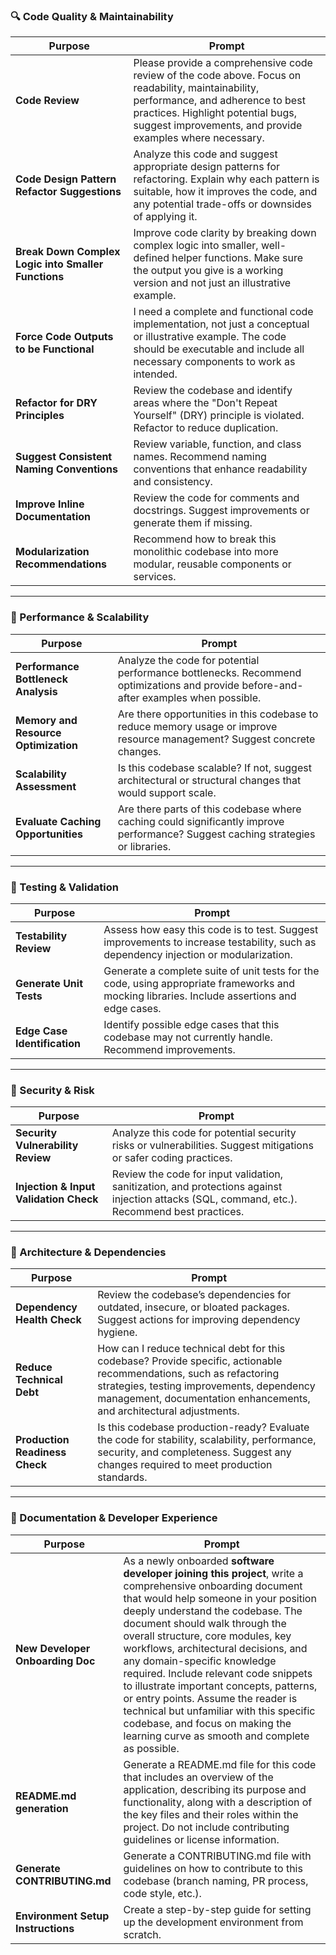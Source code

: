 ### 🔍 Code Quality & Maintainability
| Purpose | Prompt |
|---------|--------|
| **Code Review** | Please provide a comprehensive code review of the code above. Focus on readability, maintainability, performance, and adherence to best practices. Highlight potential bugs, suggest improvements, and provide examples where necessary. |
| **Code Design Pattern Refactor Suggestions** | Analyze this code and suggest appropriate design patterns for refactoring. Explain why each pattern is suitable, how it improves the code, and any potential trade-offs or downsides of applying it. |
| **Break Down Complex Logic into Smaller Functions** | Improve code clarity by breaking down complex logic into smaller, well-defined helper functions. Make sure the output you give is a working version and not just an illustrative example. |
| **Force Code Outputs to be Functional** | I need a complete and functional code implementation, not just a conceptual or illustrative example. The code should be executable and include all necessary components to work as intended. |
| **Refactor for DRY Principles** | Review the codebase and identify areas where the "Don't Repeat Yourself" (DRY) principle is violated. Refactor to reduce duplication. |
| **Suggest Consistent Naming Conventions** | Review variable, function, and class names. Recommend naming conventions that enhance readability and consistency. |
| **Improve Inline Documentation** | Review the code for comments and docstrings. Suggest improvements or generate them if missing. |
| **Modularization Recommendations** | Recommend how to break this monolithic codebase into more modular, reusable components or services. |

---

### 🚀 Performance & Scalability
| Purpose | Prompt |
|---------|--------|
| **Performance Bottleneck Analysis** | Analyze the code for potential performance bottlenecks. Recommend optimizations and provide before-and-after examples when possible. |
| **Memory and Resource Optimization** | Are there opportunities in this codebase to reduce memory usage or improve resource management? Suggest concrete changes. |
| **Scalability Assessment** | Is this codebase scalable? If not, suggest architectural or structural changes that would support scale. |
| **Evaluate Caching Opportunities** | Are there parts of this codebase where caching could significantly improve performance? Suggest caching strategies or libraries. |

---

### 🧪 Testing & Validation
| Purpose | Prompt |
|---------|--------|
| **Testability Review** | Assess how easy this code is to test. Suggest improvements to increase testability, such as dependency injection or modularization. |
| **Generate Unit Tests** | Generate a complete suite of unit tests for the code, using appropriate frameworks and mocking libraries. Include assertions and edge cases. |
| **Edge Case Identification** | Identify possible edge cases that this codebase may not currently handle. Recommend improvements. |

---

### 🔐 Security & Risk
| Purpose | Prompt |
|---------|--------|
| **Security Vulnerability Review** | Analyze this code for potential security risks or vulnerabilities. Suggest mitigations or safer coding practices. |
| **Injection & Input Validation Check** | Review the code for input validation, sanitization, and protections against injection attacks (SQL, command, etc.). Recommend best practices. |

---

### 🧱 Architecture & Dependencies
| Purpose | Prompt |
|---------|--------|
| **Dependency Health Check** | Review the codebase’s dependencies for outdated, insecure, or bloated packages. Suggest actions for improving dependency hygiene. |
| **Reduce Technical Debt** | How can I reduce technical debt for this codebase? Provide specific, actionable recommendations, such as refactoring strategies, testing improvements, dependency management, documentation enhancements, and architectural adjustments. |
| **Production Readiness Check** | Is this codebase production-ready? Evaluate the code for stability, scalability, performance, security, and completeness. Suggest any changes required to meet production standards. |

---

### 📄 Documentation & Developer Experience
| Purpose | Prompt |
|---------|--------|
| **New Developer Onboarding Doc** | As a newly onboarded **software developer joining this project**, write a comprehensive onboarding document that would help someone in your position deeply understand the codebase. The document should walk through the overall structure, core modules, key workflows, architectural decisions, and any domain-specific knowledge required. Include relevant code snippets to illustrate important concepts, patterns, or entry points. Assume the reader is technical but unfamiliar with this specific codebase, and focus on making the learning curve as smooth and complete as possible. |
| **README.md generation** | Generate a README.md file for this code that includes an overview of the application, describing its purpose and functionality, along with a description of the key files and their roles within the project. Do not include contributing guidelines or license information. |
| **Generate CONTRIBUTING.md** | Generate a CONTRIBUTING.md file with guidelines on how to contribute to this codebase (branch naming, PR process, code style, etc.). |
| **Environment Setup Instructions** | Create a step-by-step guide for setting up the development environment from scratch. |
